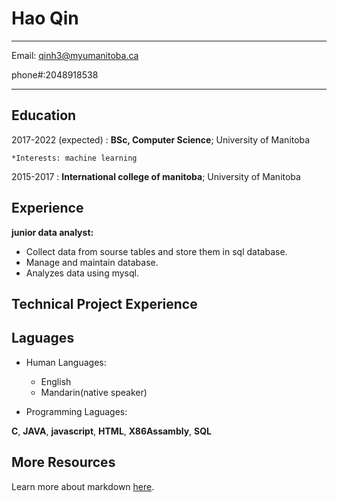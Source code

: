 Hao Qin
============

-------------------     ----------------------------
Email: qinh3@myumanitoba.ca

phone#:2048918538
-------------------     ----------------------------

Education
---------

2017-2022 (expected)
:   **BSc, Computer Science**; University of Manitoba

    *Interests: machine learning

2015-2017
:   **International college of manitoba**; University of Manitoba



Experience
----------

**junior data analyst:**
- Collect data from sourse tables and store them in sql database.
- Manage and maintain database.
- Analyzes data using mysql.


Technical Project Experience
--------------------






Laguages
----------------------------------------

* Human Languages:

     * English
     * Mandarin(native speaker)

* Programming Laguages:

**C**, **JAVA**, **javascript**, **HTML**, **X86Assambly**, **SQL**

More Resources
-----------------------------------------

Learn more about markdown [here](https://www.markdowntutorial.com).
